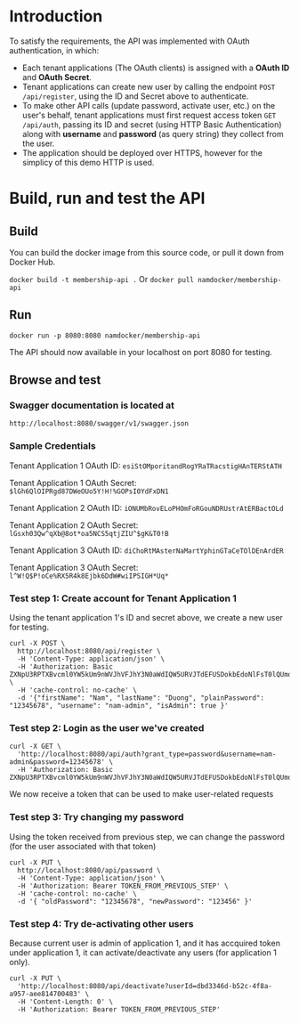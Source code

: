 # Introduction

To satisfy the requirements, the API was implemented with OAuth authentication, in which: 

- Each tenant applications (The OAuth clients) is assigned with a **OAuth ID** and **OAuth Secret**.
- Tenant applications can create new user by calling the endpoint `POST /api/register`, using the ID and Secret above to authenticate.
- To make other API calls (update password, activate user, etc.) on the user's behalf, tenant applications must first request access token `GET /api/auth`, passing its ID and secret (using HTTP Basic Authentication) along with **username** and **password** (as query string) they collect from the user.
- The application should be deployed over HTTPS, however for the simplicy of this demo HTTP is used.

# Build, run and test the API

## Build

You can build the docker image from this source code, or pull it down from Docker Hub.

`docker build -t membership-api .` Or  `docker pull namdocker/membership-api`

## Run 

`docker run -p 8080:8080 namdocker/membership-api`

The API should now available in your localhost on port 8080 for testing.

## Browse and test

### Swagger documentation is located at

`http://localhost:8080/swagger/v1/swagger.json`

### Sample Credentials

Tenant Application 1 OAuth ID: `esiStOMporitandRogYRaTRacstigHAnTERStATH`

Tenant Application 1 OAuth Secret: `$lGh6QlOIPRgd87DWeOUo5Y!H!%GOPsI0YdFxDN1`

Tenant Application 2 OAuth ID: `iONUMbRovELoPHOmFoRGouNDRUstrAtERBactOLd`

Tenant Application 2 OAuth Secret: `lGsxh03Qw^qXb@8ot*oa5NCS5qtjZIU^$gK&T0!B`

Tenant Application 3 OAuth ID: `diChoRtMAsterNaMartYphinGTaCeTOlDEnArdER`

Tenant Application 3 OAuth Secret: `l^W!Q$P!oCe%RX5R4k8Ejbk6DdW#wiIPSIGH*Uq*`


### Test step 1: Create account for Tenant Application 1
Using the tenant application 1's ID and secret above, we create a new user for testing.
```
curl -X POST \
  http://localhost:8080/api/register \
  -H 'Content-Type: application/json' \
  -H 'Authorization: Basic ZXNpU3RPTXBvcml0YW5kUm9nWVJhVFJhY3N0aWdIQW5URVJTdEFUSDokbEdoNlFsT0lQUmdkODdEV2VPVW81WSFIISVHT1BzSTBZZEZ4RE4x' \
  -H 'cache-control: no-cache' \
  -d '{"firstName": "Nam", "lastName": "Duong", "plainPassword": "12345678", "username": "nam-admin", "isAdmin": true }'
```

### Test step 2: Login as the user we've created

```
curl -X GET \
  'http://localhost:8080/api/auth?grant_type=password&username=nam-admin&password=12345678' \
  -H 'Authorization: Basic ZXNpU3RPTXBvcml0YW5kUm9nWVJhVFJhY3N0aWdIQW5URVJTdEFUSDokbEdoNlFsT0lQUmdkODdEV2VPVW81WSFIISVHT1BzSTBZZEZ4RE4x'
```

We now receive a token that can be used to make user-related requests

### Test step 3: Try changing my password

Using the token received from previous step, we can change the password (for the user associated with that token)

```
curl -X PUT \
  http://localhost:8080/api/password \
  -H 'Content-Type: application/json' \
  -H 'Authorization: Bearer TOKEN_FROM_PREVIOUS_STEP' \
  -H 'cache-control: no-cache' \
  -d '{ "oldPassword": "12345678", "newPassword": "123456" }'
``` 

### Test step 4: Try de-activating other users

Because current user is admin of application 1, and it has accquired token under application 1, it can activate/deactivate any users (for application 1 only).

```
curl -X PUT \
  'http://localhost:8080/api/deactivate?userId=dbd3346d-b52c-4f8a-a957-aee814700483' \
  -H 'Content-Length: 0' \
  -H 'Authorization: Bearer TOKEN_FROM_PREVIOUS_STEP'
 
```

